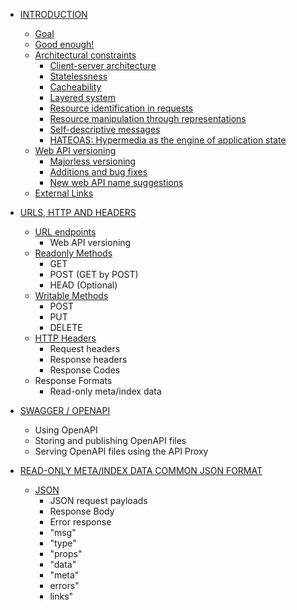 -   [INTRODUCTION ](/)
    -  [Goal](introduction/goal.md)
    -  [Good enough!](introduction/good-enough.md)
    -  [Architectural constraints](introduction/architectural-constraints/)
        -  	[Client-server architecture](introduction/architectural-constraints/Client-server-architecture.md)
        -  	[Statelessness](introduction/architectural-constraints/statelessness.md)
        -  	[Cacheability](introduction/architectural-constraints/cacheability.md)
        -  	[Layered system](introduction/architectural-constraints/layered-system.md)
        -  	[Resource identification in requests](introduction/architectural-constraints/resource-identification-in-requests.md)
        -  	[Resource manipulation through representations](introduction/architectural-constraints/resource-manipulation-through-representations.md)
        -  	[Self-descriptive messages](introduction/architectural-constraints/self-descriptive-messages.md)
        -  	[HATEOAS: Hypermedia as the engine of application state](introduction/architectural-constraints/hateoas-hypermedia-as-the-engine-of-application-state.md)
    -   [Web API versioning]()
        -   [Majorless versioning]()
        -   [Additions and bug fixes]()
        -   [New web API name suggestions]()
    -   [External Links]()

-   [URLS, HTTP AND HEADERS]()
    -  [URL endpoints](#user-content-url-endpoints)
        -   Web API versioning
    -  [Readonly Methods](#user-content-readonly-methods)
        -  	GET
        -  	POST (GET by POST)
        -  	HEAD (Optional)
    -  [Writable Methods](#user-content-writable-methods)
        -  	POST
        -  	PUT
        -  	DELETE
    -  [HTTP Headers](#user-content-http-headers)
        -  	Request headers
        -  	Response headers
        -  	Response Codes
    -   Response Formats
        -   Read-only meta/index data

-   [SWAGGER / OPENAPI]()
    -   Using OpenAPI
    -   Storing and publishing OpenAPI files
    -   Serving OpenAPI files using the API Proxy

-   [READ-ONLY META/INDEX DATA COMMON JSON FORMAT]()
    -  [JSON](#user-content-json)
        -   JSON request payloads
        -   Response Body
        -   Error response
        -   "msg"
        -   "type"
        -   "props"
        -   "data"
        -   "meta"
        -   errors"
        -   links"